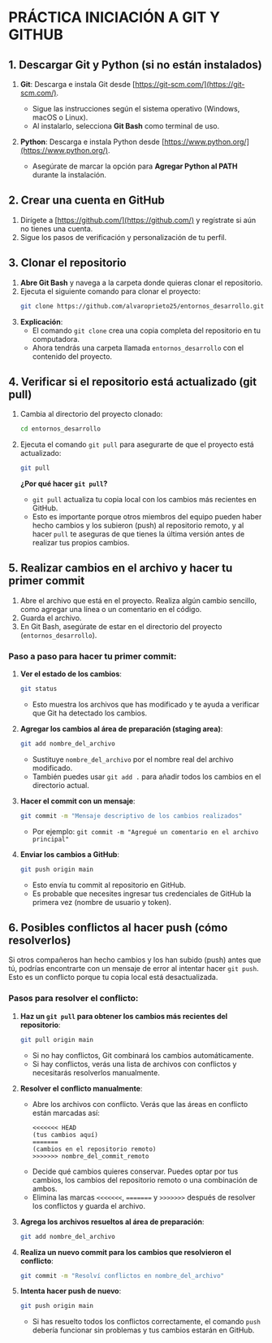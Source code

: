 # PRÁCTICA INICIACIÓN A GIT Y GITHUB

## 1. Descargar Git y Python (si no están instalados)

1. **Git**: Descarga e instala Git desde [https://git-scm.com/](https://git-scm.com/).
   - Sigue las instrucciones según el sistema operativo (Windows, macOS o Linux).
   - Al instalarlo, selecciona **Git Bash** como terminal de uso.
  
2. **Python**: Descarga e instala Python desde [https://www.python.org/](https://www.python.org/).
   - Asegúrate de marcar la opción para **Agregar Python al PATH** durante la instalación.

## 2. Crear una cuenta en GitHub

1. Dirígete a [https://github.com/](https://github.com/) y regístrate si aún no tienes una cuenta.
2. Sigue los pasos de verificación y personalización de tu perfil.

## 3. Clonar el repositorio

1. **Abre Git Bash** y navega a la carpeta donde quieras clonar el repositorio.
2. Ejecuta el siguiente comando para clonar el proyecto:
   ```bash
   git clone https://github.com/alvaroprieto25/entornos_desarrollo.git
   ```
3. **Explicación**:
   - El comando `git clone` crea una copia completa del repositorio en tu computadora.
   - Ahora tendrás una carpeta llamada `entornos_desarrollo` con el contenido del proyecto.

## 4. Verificar si el repositorio está actualizado (git pull)

1. Cambia al directorio del proyecto clonado:
   ```bash
   cd entornos_desarrollo
   ```
2. Ejecuta el comando `git pull` para asegurarte de que el proyecto está actualizado:
   ```bash
   git pull
   ```

   **¿Por qué hacer `git pull`?**
   - `git pull` actualiza tu copia local con los cambios más recientes en GitHub.
   - Esto es importante porque otros miembros del equipo pueden haber hecho cambios y los subieron (push) al repositorio remoto, y al hacer `pull` te aseguras de que tienes la última versión antes de realizar tus propios cambios.

## 5. Realizar cambios en el archivo y hacer tu primer commit

1. Abre el archivo que está en el proyecto. Realiza algún cambio sencillo, como agregar una línea o un comentario en el código.
2. Guarda el archivo.
3. En Git Bash, asegúrate de estar en el directorio del proyecto (`entornos_desarrollo`).

### Paso a paso para hacer tu primer commit:

1. **Ver el estado de los cambios**:
   ```bash
   git status
   ```
   - Esto muestra los archivos que has modificado y te ayuda a verificar que Git ha detectado los cambios.

2. **Agregar los cambios al área de preparación (staging area)**:
   ```bash
   git add nombre_del_archivo
   ```
   - Sustituye `nombre_del_archivo` por el nombre real del archivo modificado.
   - También puedes usar `git add .` para añadir todos los cambios en el directorio actual.

3. **Hacer el commit con un mensaje**:
   ```bash
   git commit -m "Mensaje descriptivo de los cambios realizados"
   ```
   - Por ejemplo: `git commit -m "Agregué un comentario en el archivo principal"`

4. **Enviar los cambios a GitHub**:
   ```bash
   git push origin main
   ```
   - Esto envía tu commit al repositorio en GitHub.
   - Es probable que necesites ingresar tus credenciales de GitHub la primera vez (nombre de usuario y token).

## 6. Posibles conflictos al hacer push (cómo resolverlos)

Si otros compañeros han hecho cambios y los han subido (push) antes que tú, podrías encontrarte con un mensaje de error al intentar hacer `git push`. Esto es un conflicto porque tu copia local está desactualizada.

### Pasos para resolver el conflicto:

1. **Haz un `git pull` para obtener los cambios más recientes del repositorio**:
   ```bash
   git pull origin main
   ```
   - Si no hay conflictos, Git combinará los cambios automáticamente.
   - Si hay conflictos, verás una lista de archivos con conflictos y necesitarás resolverlos manualmente.

2. **Resolver el conflicto manualmente**:
   - Abre los archivos con conflicto. Verás que las áreas en conflicto están marcadas así:
     ```plaintext
     <<<<<<< HEAD
     (tus cambios aquí)
     =======
     (cambios en el repositorio remoto)
     >>>>>>> nombre_del_commit_remoto
     ```
   - Decide qué cambios quieres conservar. Puedes optar por tus cambios, los cambios del repositorio remoto o una combinación de ambos.
   - Elimina las marcas `<<<<<<<`, `=======` y `>>>>>>>` después de resolver los conflictos y guarda el archivo.

3. **Agrega los archivos resueltos al área de preparación**:
   ```bash
   git add nombre_del_archivo
   ```

4. **Realiza un nuevo commit para los cambios que resolvieron el conflicto**:
   ```bash
   git commit -m "Resolví conflictos en nombre_del_archivo"
   ```

5. **Intenta hacer push de nuevo**:
   ```bash
   git push origin main
   ```

   - Si has resuelto todos los conflictos correctamente, el comando `push` debería funcionar sin problemas y tus cambios estarán en GitHub.